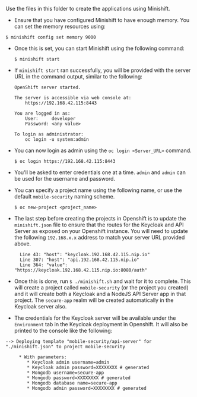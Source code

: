 Use the files in this folder to create the applications using Minishift.

- Ensure that you have configured Minishift to have enough memory. You can set the memory resources using:

 `$ minishift config set memory 9000`

- Once this is set, you can start Minishift using the following command:

  `$ minishift start`

- If `minishift start` ran successfully, you will be provided with the server URL in the command output, similar to the following:

  ```
  OpenShift server started.

  The server is accessible via web console at:
      https://192.168.42.115:8443

  You are logged in as:
      User:     developer
      Password: <any value>

  To login as administrator:
      oc login -u system:admin

  ```

- You can now login as admin using the `oc login <Server_URL>` command.

   `$ oc login https://192.168.42.115:8443`

- You'll be asked to enter credentials one at a time. `admin` and `admin` can be used for the username and password.

- You can specify a project name using the following name, or use the default `mobile-security` naming scheme.

  `$ oc new-project <project_name>`

- The last step before creating the projects in Openshift is to update the `minishift.json` file to ensure that the routes for the Keycloak and API Server as exposed on your Openshift instance. You will need to update the following `192.168.x.x` address to match your server URL provided above.

  ```
    Line 43: "host": "keycloak.192.168.42.115.nip.io"
    Line 307: "host": "api.192.168.42.115.nip.io"
    Line 364: "value": "https://keycloak.192.168.42.115.nip.io:8080/auth"
  ```

- Once this is done, run `$ ./minishift.sh` and wait for it to complete. This will create a project called `mobile-security` (or the project you created) and it will create both a Keycloak and a NodeJS API Server app in that project. The `secure-app` realm will be created automatically in the Keycloak server also.

- The credentials for the Keycloak server will be available under the `Environment` tab in the Keycloak deployment in Openshift. It will also be printed to the console like the following:

```
--> Deploying template "mobile-security/api-server" for "./minishift.json" to project mobile-security

     * With parameters:
        * Keycloak admin username=admin
        * Keycloak admin password=XXXXXXXX # generated
        * Mongodb username=secure-app
        * Mongodb password=XXXXXXXX # generated
        * Mongodb database name=secure-app
        * Mongodb admin password=XXXXXXXX # generated
```
